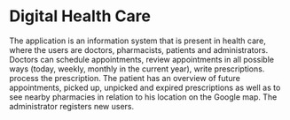 # Digital Health Care

The application is an information system that is present in health care, where the users are doctors, pharmacists, patients and administrators. Doctors can schedule appointments, review appointments in all possible ways (today, weekly, monthly in the current year), write prescriptions. process the prescription. The patient has an overview of future appointments, picked up, unpicked and expired prescriptions as well as to see nearby pharmacies in relation to his location on the Google map. The administrator registers new users.
